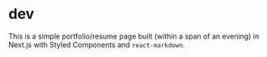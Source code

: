 # dev

This is a simple portfolio/resume page built (within a span of an evening) in Next.js with Styled Components and `react-markdown`.
